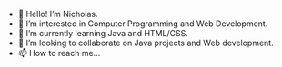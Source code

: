 - 👋 Hello! I’m Nicholas.
- 👀 I’m interested in Computer Programming and Web Development.
- 🌱 I’m currently learning Java and HTML/CSS.
- 💞️ I’m looking to collaborate on Java projects and Web development.
- 📫 How to reach me...

<!---
NEOCLOUD0/NEOCLOUD0 is a ✨ special ✨ repository because its `README.md` (this file) appears on your GitHub profile.
You can click the Preview link to take a look at your changes.
--->
